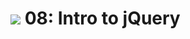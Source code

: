 # ![](https://ga-dash.s3.amazonaws.com/production/assets/logo-9f88ae6c9c3871690e33280fcf557f33.png) 08: Intro to jQuery